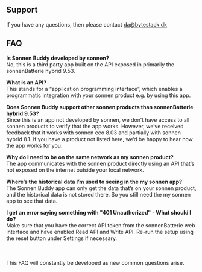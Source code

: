 ## Support

If you have any questions, then please contact da@bytestack.dk

## FAQ

**Is Sonnen Buddy developed by sonnen?**<br>
No, this is a third party app built on the API exposed in primarily the sonnenBatterie hybrid 9.53.

**What is an API?**<br>
This stands for a “application programming interface”, which enables a programmatic integration with your sonnen product e.g. by using this app.

**Does Sonnen Buddy support other sonnen products than sonnenBatterie hybrid 9.53?**<br>
Since this is an app not developed by sonnen, we don’t have access to all sonnen products to verify that the app works. However, we’ve received feedback that it works with sonnen eco 8.03 and partially with sonnen hybrid 8.1.
If you have a product not listed here, we’d be happy to hear how the app works for you.

**Why do I need to be on the same network as my sonnen product?**<br>
The app communicates with the sonnen product directly using an API that’s not exposed on the internet outside your local network.

**Where’s the historical data I’m used to seeing in the my sonnen app?**<br>
The Sonnen Buddy app can only get the data that’s on your sonnen product, and the historical data is not stored there. So you still need the my sonnen app to see that data.

**I get an error saying something with "401 Unauthorized" - What should I do?**<br>
Make sure that you have the correct API token from the sonnenBatterie web interface and have enabled Read API and Write API. Re-run the setup using the reset button under Settings if necessary.

<br><br>
This FAQ will constantly be developed as new common questions arise.
